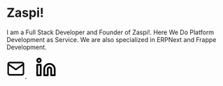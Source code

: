 # Zaspi!

I am a Full Stack Developer and Founder of Zaspi!. Here We Do Platform Development as Service. We are also specialized in ERPNext and Frappe Development.


<a href="mailto:akazyti@gmail.com" style="margin-right:20px">
	<img src="./assets/mail.svg" width="42px" height="42px">
</a>
<a href="https://linkedin.com/in/akazyti">
	<img src="./assets/linkedin.svg" width="48px" height="48px">
</a>